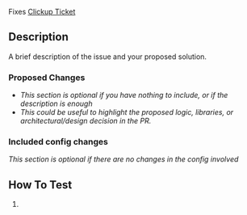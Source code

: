 Fixes [Clickup Ticket](#link)

## Description

A brief description of the issue and your proposed solution.

### Proposed Changes

- _This section is optional if you have nothing to include, or if the description is enough_
- _This could be useful to highlight the proposed logic, libraries, or architectural/design decision in the PR._

### Included config changes

_This section is optional if there are no changes in the config involved_

## How To Test

1.
